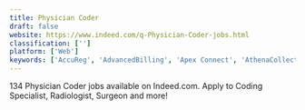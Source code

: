 ```yaml
---
title: Physician Coder
draft: false 
website: https://www.indeed.com/q-Physician-Coder-jobs.html
classification: ['']
platform: ['Web']
keywords: ['AccuReg', 'AdvancedBilling', 'Apex Connect', 'AthenaCollector', 'Availity', 'Aver Operationalize', 'CareCloud', 'Episode Connect', 'Episode Manager', 'Kareo', 'LexisNexis MemberPoint', 'MicroMD PM', 'Pega Claims Management', 'Quadax Health Systems Solutions', 'Simplee', 'SoftCure Hospital Software', 'TrustHub', 'Waystar RCM Platform', 'eClinicalWorks RCM', 'iClinic', 'nThrive']
---
```

134 Physician Coder jobs available on Indeed.com. Apply to Coding Specialist, Radiologist, Surgeon and more!